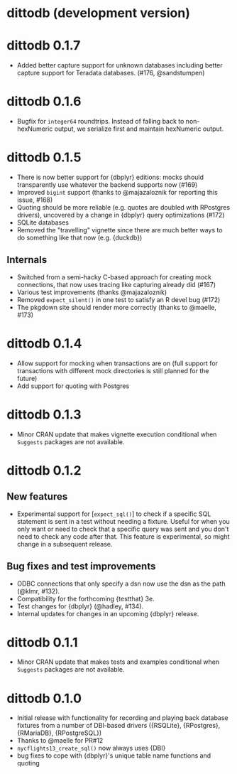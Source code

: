 # dittodb (development version)

# dittodb 0.1.7
* Added better capture support for unknown databases including better capture support for Teradata databases. (#176, @sandstumpen)

# dittodb 0.1.6
* Bugfix for `integer64` roundtrips. Instead of falling back to non-hexNumeric output, we serialize first and maintain hexNumeric output.

# dittodb 0.1.5
* There is now better support for {dbplyr} editions: mocks should transparently use whatever the backend supports now (#169)
* Improved `bigint` support (thanks to @majazaloznik for reporting this issue, #168)
* Quoting should be more reliable (e.g. quotes are doubled with RPostgres drivers), uncovered by a change in {dbplyr} query optimizations (#172)
* SQLite databases
* Removed the "travelling" vignette since there are much better ways to do something like that now (e.g. {duckdb})

## Internals
* Switched from a semi-hacky C-based approach for creating mock connections, that now uses tracing like capturing already did (#167)
* Various test improvements (thanks @majazaloznik)
* Removed `expect_silent()` in one test to satisfy an R devel bug (#172)
* The pkgdown site should render more correctly (thanks to @maelle, #173)

# dittodb 0.1.4
* Allow support for mocking when transactions are on (full support for transactions with different mock directories is still planned for the future)
* Add support for quoting with Postgres

# dittodb 0.1.3
* Minor CRAN update that makes vignette execution conditional when `Suggests` packages are not available.

# dittodb 0.1.2
## New features
* Experimental support for [`expect_sql()`] to check if a specific SQL statement is sent in a test without needing a fixture. Useful for when you only want or need to check that a specific query was sent and you don't need to check any code after that. This feature is experimental, so might change in a subsequent release. 

## Bug fixes and test improvements 
* ODBC connections that only specify a dsn now use the dsn as the path (@klmr, #132). 
* Compatibility for the forthcoming {testthat} 3e.
* Test changes for {dbplyr} (@hadley, #134).
* Internal updates for changes in an upcoming {dbplyr} release.

# dittodb 0.1.1
* Minor CRAN update that makes tests and examples conditional when `Suggests` packages are not available.

# dittodb 0.1.0 
* Initial release with functionality for recording and playing back database fixtures from a number of DBI-based drivers ({RSQLite}, {RPostgres}, {RMariaDB}, {RPostgreSQL})
* Thanks to @maelle for PR#12
* `nycflights13_create_sql()` now always uses {DBI}
* bug fixes to cope with {dbplyr}'s unique table name functions and quoting
